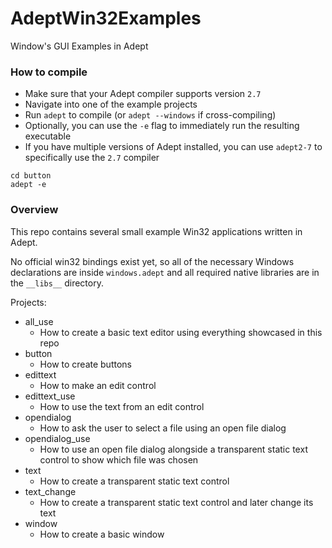 # AdeptWin32Examples
Window's GUI Examples in Adept

### How to compile
- Make sure that your Adept compiler supports version `2.7`
- Navigate into one of the example projects
- Run `adept` to compile (or `adept --windows` if cross-compiling)
- Optionally, you can use the `-e` flag to immediately run the resulting executable
- If you have multiple versions of Adept installed, you can use `adept2-7` to specifically use the `2.7` compiler

```
cd button
adept -e
```

### Overview
This repo contains several small example Win32 applications written in Adept.

No official win32 bindings exist yet, so all of the necessary Windows declarations are inside `windows.adept` and all required native libraries are in the `__libs__` directory.

Projects:

- all_use
  - How to create a basic text editor using everything showcased in this repo
- button
  - How to create buttons
- edittext
  - How to make an edit control
- edittext_use
  - How to use the text from an edit control
- opendialog
  - How to ask the user to select a file using an open file dialog
- opendialog_use
  - How to use an open file dialog alongside a transparent static text control to show which file was chosen
- text
  - How to create a transparent static text control
- text_change
  - How to create a transparent static text control and later change its text
- window
  - How to create a basic window

